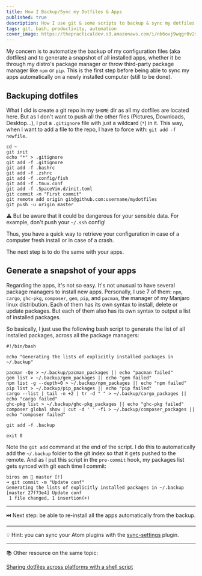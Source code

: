 ```yaml
---
title: How I Backup/Sync my Dotfiles & Apps
published: true
description: How I use git & some scripts to backup & sync my dotfiles
tags: git, bash, productivity, automation
cover_image: https://thepracticaldev.s3.amazonaws.com/i/nb6ovj9wqgr0v2s13fdh.jpg
---
```


My concern is to automatize the backup of my configuration files (aka dotfiles) and to generate a snapshot of all installed apps, whether it be through my distro's package manager or throw third-party package manager like `npm` or `pip`. This is the first step before being able to sync my apps automatically on a newly installed computer (still to be done).

## <i class="fas fa-terminal"></i> Backuping dotfiles

What I did is create a git repo in my `$HOME` dir as all my dotfiles are located here. But as I don't want to push all the other files (Pictures, Downloads, Desktop...), I put a `.gitignore` file with just a wildcard (`*`) in it. This way, when I want to add a file to the repo, I have to force with: `git add -f newfile`.

```shell
cd ~
git init
echo "*" > .gitignore
git add -f .gitignore
git add -f .bashrc
git add -f .zshrc
git add -f .config/fish
git add -f .tmux.conf
git add -f .SpaceVim.d/init.toml
git commit -m "First commit"
git remote add origin git@github.com:username/mydotfiles
git push -u origin master
```

⚠️ But be aware that it could be dangerous for your sensible data. For example, don't push your `~/.ssh` config!

Thus, you have a quick way to retrieve your configuration in case of a computer fresh install or in case of a crash.

The next step is to do the same with your apps.

## <i class="fas fa-terminal"></i> Generate a snapshot of your apps

Regarding the apps, it's not so easy. It's not unusual to have several package managers to install new apps. Personally, I use 7 of them: `npm`, `cargo`, `ghc-pkg`, `composer`, `gem`, `pip`, and `pacman`, the manager of my Manjaro linux distribution. Each of them has its own syntax to install, delete or update packages.
But each of them also has its own syntax to output a list of installed packages.

So basically, I just use the following bash script to generate the list of all installed packages, across all the package managers:

```shell
#!/bin/bash

echo "Generating the lists of explicitly installed packages in ~/.backup"

pacman -Qe > ~/.backup/pacman_packages || echo "pacman failed"
gem list > ~/.backup/gem_packages || echo "gem failed"
npm list -g --depth=0 > ~/.backup/npm_packages || echo "npm failed"
pip list > ~/.backup/pip_packages || echo "pip failed"
cargo --list | tail -n +2 | tr -d " " > ~/.backup/cargo_packages || echo "cargo failed"
ghc-pkg list > ~/.backup/ghc-pkg_packages || echo "ghc-pkg failed"
composer global show | cut -d ' ' -f1 > ~/.backup/composer_packages || echo "composer failed"

git add -f .backup

exit 0
```

Note the `git add` command at the end of the script. I do this to automatically add the `~/.backup` folder to the git index so that it gets pushed to the remote. And as I put this script in the `pre-commit` hook, my packages list gets synced with git each time I commit:

```
biros on  master [!]
➜ git commit -m "Update conf"
Generating the lists of explicitly installed packages in ~/.backup
[master 27f73e4] Update conf
 1 file changed, 1 insertion(+)

```

---

⏭️ Next step: be able to re-install all the apps automatically from the backup.

---

💡 Hint: you can sync your Atom plugins with the [sync-settings](http://atom.io/packages/sync-settings) plugin.

---

📚 Other resource on the same topic:

[Sharing dotfiles across platforms with a shell script](https://dev.to/amcsi/sharing-dotfiles-cross-platform-with-a-shell-script-o2j)
